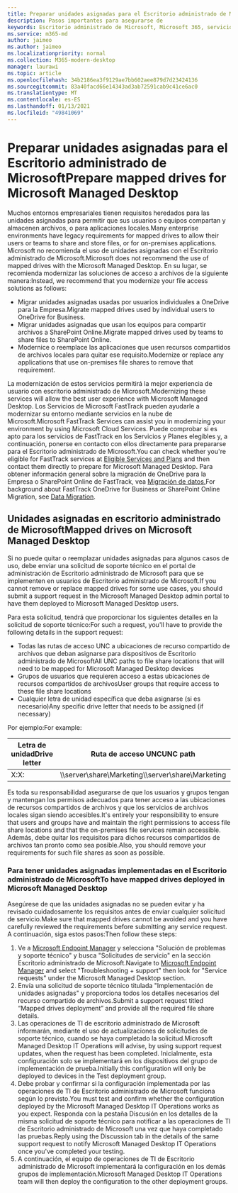 ```yaml
---
title: Preparar unidades asignadas para el Escritorio administrado de Microsoft
description: Pasos importantes para asegurarse de
keywords: Escritorio administrado de Microsoft, Microsoft 365, servicio, documentación
ms.service: m365-md
author: jaimeo
ms.author: jaimeo
ms.localizationpriority: normal
ms.collection: M365-modern-desktop
manager: laurawi
ms.topic: article
ms.openlocfilehash: 34b2186ea3f9129ae7bb602aee879d7d23424136
ms.sourcegitcommit: 83a40facd66e14343ad3ab72591cab9c41ce6ac0
ms.translationtype: MT
ms.contentlocale: es-ES
ms.lasthandoff: 01/13/2021
ms.locfileid: "49841069"
---
```

#  <a name="prepare-mapped-drives-for-microsoft-managed-desktop"></a><span data-ttu-id="f13f9-104">Preparar unidades asignadas para el Escritorio administrado de Microsoft</span><span class="sxs-lookup"><span data-stu-id="f13f9-104">Prepare mapped drives for Microsoft Managed Desktop</span></span>

<span data-ttu-id="f13f9-105">Muchos entornos empresariales tienen requisitos heredados para las unidades asignadas para permitir que sus usuarios o equipos compartan y almacenen archivos, o para aplicaciones locales.</span><span class="sxs-lookup"><span data-stu-id="f13f9-105">Many enterprise environments have legacy requirements for mapped drives to allow their users or teams to share and store files, or for on-premises applications.</span></span> <span data-ttu-id="f13f9-106">Microsoft no recomienda el uso de unidades asignadas con el Escritorio administrado de Microsoft.</span><span class="sxs-lookup"><span data-stu-id="f13f9-106">Microsoft does not recommend the use of mapped drives with the Microsoft Managed Desktop.</span></span> <span data-ttu-id="f13f9-107">En su lugar, se recomienda modernizar las soluciones de acceso a archivos de la siguiente manera:</span><span class="sxs-lookup"><span data-stu-id="f13f9-107">Instead, we recommend that you modernize your file access solutions as follows:</span></span>
  
- <span data-ttu-id="f13f9-108">Migrar unidades asignadas usadas por usuarios individuales a OneDrive para la Empresa.</span><span class="sxs-lookup"><span data-stu-id="f13f9-108">Migrate mapped drives used by individual users to OneDrive for Business.</span></span> 
- <span data-ttu-id="f13f9-109">Migrar unidades asignadas que usan los equipos para compartir archivos a SharePoint Online.</span><span class="sxs-lookup"><span data-stu-id="f13f9-109">Migrate mapped drives used by teams to share files to SharePoint Online.</span></span> 
- <span data-ttu-id="f13f9-110">Modernice o reemplace las aplicaciones que usen recursos compartidos de archivos locales para quitar ese requisito.</span><span class="sxs-lookup"><span data-stu-id="f13f9-110">Modernize or replace any applications that use on-premises file shares to remove that requirement.</span></span>
  
<span data-ttu-id="f13f9-111">La modernización de estos servicios permitirá la mejor experiencia de usuario con escritorio administrado de Microsoft.</span><span class="sxs-lookup"><span data-stu-id="f13f9-111">Modernizing these services will allow the best user experience with Microsoft Managed Desktop.</span></span> <span data-ttu-id="f13f9-112">Los Servicios de Microsoft FastTrack pueden ayudarle a modernizar su entorno mediante servicios en la nube de Microsoft.</span><span class="sxs-lookup"><span data-stu-id="f13f9-112">Microsoft FastTrack Services can assist you in modernizing your environment by using Microsoft Cloud Services.</span></span> <span data-ttu-id="f13f9-113">Puede comprobar si es apto para los [](https://docs.microsoft.com/fasttrack/m365-eligible-services-and-plans) servicios de FastTrack en los Servicios y Planes elegibles y, a continuación, ponerse en contacto con ellos directamente para prepararse para el Escritorio administrado de Microsoft.</span><span class="sxs-lookup"><span data-stu-id="f13f9-113">You can check whether you're eligible for FastTrack services at [Eligible Services and Plans](https://docs.microsoft.com/fasttrack/m365-eligible-services-and-plans) and then contact them directly to prepare for Microsoft Managed Desktop.</span></span> <span data-ttu-id="f13f9-114">Para obtener información general sobre la migración de OneDrive para la Empresa o SharePoint Online de FastTrack, vea [Migración de datos.](https://docs.microsoft.com/fasttrack/o365-data-migration)</span><span class="sxs-lookup"><span data-stu-id="f13f9-114">For background about FastTrack OneDrive for Business or SharePoint Online Migration, see [Data Migration](https://docs.microsoft.com/fasttrack/o365-data-migration).</span></span>

## <a name="mapped-drives-on-microsoft-managed-desktop"></a><span data-ttu-id="f13f9-115">Unidades asignadas en escritorio administrado de Microsoft</span><span class="sxs-lookup"><span data-stu-id="f13f9-115">Mapped drives on Microsoft Managed Desktop</span></span>
 
<span data-ttu-id="f13f9-116">Si no puede quitar o reemplazar unidades asignadas para algunos casos de uso, debe enviar una solicitud de soporte técnico en el portal de administración de Escritorio administrado de Microsoft para que se implementen en usuarios de Escritorio administrado de Microsoft.</span><span class="sxs-lookup"><span data-stu-id="f13f9-116">If you cannot remove or replace mapped drives for some use cases, you should submit a support request in the Microsoft Managed Desktop admin portal to have them deployed to Microsoft Managed Desktop users.</span></span>
    
<span data-ttu-id="f13f9-117">Para esta solicitud, tendrá que proporcionar los siguientes detalles en la solicitud de soporte técnico:</span><span class="sxs-lookup"><span data-stu-id="f13f9-117">For such a request, you'll have to provide the following details in the support request:</span></span> 

- <span data-ttu-id="f13f9-118">Todas las rutas de acceso UNC a ubicaciones de recurso compartido de archivos que deban asignarse para dispositivos de Escritorio administrado de Microsoft</span><span class="sxs-lookup"><span data-stu-id="f13f9-118">All UNC paths to file share locations that will need to be mapped for Microsoft Managed Desktop devices</span></span> 
- <span data-ttu-id="f13f9-119">Grupos de usuarios que requieren acceso a estas ubicaciones de recursos compartidos de archivos</span><span class="sxs-lookup"><span data-stu-id="f13f9-119">User groups that require access to these file share locations</span></span> 
- <span data-ttu-id="f13f9-120">Cualquier letra de unidad específica que deba asignarse (si es necesario)</span><span class="sxs-lookup"><span data-stu-id="f13f9-120">Any specific drive letter that needs to be assigned (if necessary)</span></span>

<span data-ttu-id="f13f9-121">Por ejemplo:</span><span class="sxs-lookup"><span data-stu-id="f13f9-121">For example:</span></span>

| <span data-ttu-id="f13f9-122">Letra de unidad</span><span class="sxs-lookup"><span data-stu-id="f13f9-122">Drive letter</span></span> | <span data-ttu-id="f13f9-123">Ruta de acceso UNC</span><span class="sxs-lookup"><span data-stu-id="f13f9-123">UNC path</span></span> | <span data-ttu-id="f13f9-124">Grupo de usuarios</span><span class="sxs-lookup"><span data-stu-id="f13f9-124">User group</span></span> |
|--------------|----------|------------|
| <span data-ttu-id="f13f9-125">X:</span><span class="sxs-lookup"><span data-stu-id="f13f9-125">X:</span></span>  | <span data-ttu-id="f13f9-126">\\\server\share\Marketing</span><span class="sxs-lookup"><span data-stu-id="f13f9-126">\\\server\share\Marketing</span></span> | <span data-ttu-id="f13f9-127">ContosoMarketing</span><span class="sxs-lookup"><span data-stu-id="f13f9-127">ContosoMarketing</span></span> |

<span data-ttu-id="f13f9-128">Es toda su responsabilidad asegurarse de que los usuarios y grupos tengan y mantengan los permisos adecuados para tener acceso a las ubicaciones de recursos compartidos de archivos y que los servicios de archivos locales sigan siendo accesibles.</span><span class="sxs-lookup"><span data-stu-id="f13f9-128">It's entirely your responsibility to ensure that users and groups have and maintain the right permissions to access file share locations and that the on-premises file services remain accessible.</span></span> <span data-ttu-id="f13f9-129">Además, debe quitar los requisitos para dichos recursos compartidos de archivos tan pronto como sea posible.</span><span class="sxs-lookup"><span data-stu-id="f13f9-129">Also, you should remove your requirements for such file shares as soon as possible.</span></span>

### <a name="to-have-mapped-drives-deployed-in-microsoft-managed-desktop"></a><span data-ttu-id="f13f9-130">Para tener unidades asignadas implementadas en el Escritorio administrado de Microsoft</span><span class="sxs-lookup"><span data-stu-id="f13f9-130">To have mapped drives deployed in Microsoft Managed Desktop</span></span>
 
<span data-ttu-id="f13f9-131">Asegúrese de que las unidades asignadas no se pueden evitar y ha revisado cuidadosamente los requisitos antes de enviar cualquier solicitud de servicio.</span><span class="sxs-lookup"><span data-stu-id="f13f9-131">Make sure that mapped drives cannot be avoided and you have carefully reviewed the requirements before submitting any service request.</span></span> <span data-ttu-id="f13f9-132">A continuación, siga estos pasos:</span><span class="sxs-lookup"><span data-stu-id="f13f9-132">Then follow these steps:</span></span>

1. <span data-ttu-id="f13f9-133">Ve a [Microsoft Endpoint Manager](https://endpoint.microsoft.com/) y selecciona "Solución de problemas y soporte técnico" y busca "Solicitudes de servicio" en la sección Escritorio administrado de Microsoft.</span><span class="sxs-lookup"><span data-stu-id="f13f9-133">Navigate to [Microsoft Endpoint Manager](https://endpoint.microsoft.com/) and select "Troubleshooting + support" then look for "Service requests" under the Microsoft Managed Desktop section.</span></span>  
2. <span data-ttu-id="f13f9-134">Envía una solicitud de soporte técnico titulada "Implementación de unidades asignadas" y proporciona todos los detalles necesarios del recurso compartido de archivos.</span><span class="sxs-lookup"><span data-stu-id="f13f9-134">Submit a support request titled “Mapped drives deployment” and provide all the required file share details.</span></span>  
3. <span data-ttu-id="f13f9-135">Las operaciones de TI de escritorio administrado de Microsoft informarán, mediante el uso de actualizaciones de solicitudes de soporte técnico, cuando se haya completado la solicitud.</span><span class="sxs-lookup"><span data-stu-id="f13f9-135">Microsoft Managed Desktop IT Operations will advise, by using support request updates, when the request has been completed.</span></span> <span data-ttu-id="f13f9-136">Inicialmente, esta configuración solo se implementará en los dispositivos del grupo de implementación de prueba.</span><span class="sxs-lookup"><span data-stu-id="f13f9-136">Initially this configuration will only be deployed to devices in the Test deployment group.</span></span>  
4. <span data-ttu-id="f13f9-137">Debe probar y confirmar si la configuración implementada por las operaciones de TI de Escritorio administrado de Microsoft funciona según lo previsto.</span><span class="sxs-lookup"><span data-stu-id="f13f9-137">You must test and confirm whether the configuration deployed by the Microsoft Managed Desktop IT Operations works as you expect.</span></span> <span data-ttu-id="f13f9-138">Responda con la pestaña Discusión en los detalles de la misma solicitud de soporte técnico para notificar a las operaciones de TI de Escritorio administrado de Microsoft una vez que haya completado las pruebas.</span><span class="sxs-lookup"><span data-stu-id="f13f9-138">Reply using the Discussion tab in the details of the same support request to notify Microsoft Managed Desktop IT Operations once you've completed your testing.</span></span>  
5. <span data-ttu-id="f13f9-139">A continuación, el equipo de operaciones de TI de Escritorio administrado de Microsoft implementará la configuración en los demás grupos de implementación.</span><span class="sxs-lookup"><span data-stu-id="f13f9-139">Microsoft Managed Desktop IT Operations team will then deploy the configuration to the other deployment groups.</span></span> 
